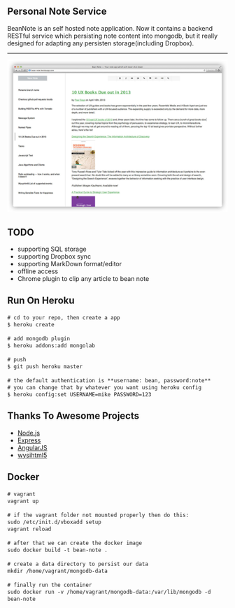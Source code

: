 ## Personal Note Service

BeanNote is an self hosted note application. Now it contains a backend RESTful service which persisting note content into mongodb,
but it really designed for adapting any persisten storage(including Dropbox).

---

![bean-note screenshot](public/images/bean-note.jpg)


## TODO
* supporting SQL storage
* supporting Dropbox sync
* supporting MarkDown format/editor
* offline access
* Chrome plugin to clip any article to bean note

## Run On Heroku
```
# cd to your repo, then create a app
$ heroku create

# add mongodb plugin
$ heroku addons:add mongolab

# push
$ git push heroku master

# the default authentication is **username: bean, password:note**
# you can change that by whatever you want using heroku config
$ heroku config:set USERNAME=mike PASSWORD=123

```

## Thanks To Awesome Projects
* [Node.js](http://nodejs.org/)
* [Express](http://expressjs.com/)
* [AngularJS](http://angularjs.org/)
* [wysihtml5](http://xing.github.io/wysihtml5/)


## Docker
```
# vagrant
vagrant up

# if the vagrant folder not mounted properly then do this:
sudo /etc/init.d/vboxadd setup
vagrant reload

# after that we can create the docker image
sudo docker build -t bean-note .

# create a data directory to persist our data
mkdir /home/vagrant/mongodb-data

# finally run the container
sudo docker run -v /home/vagrant/mongodb-data:/var/lib/mongodb -d bean-note
```

